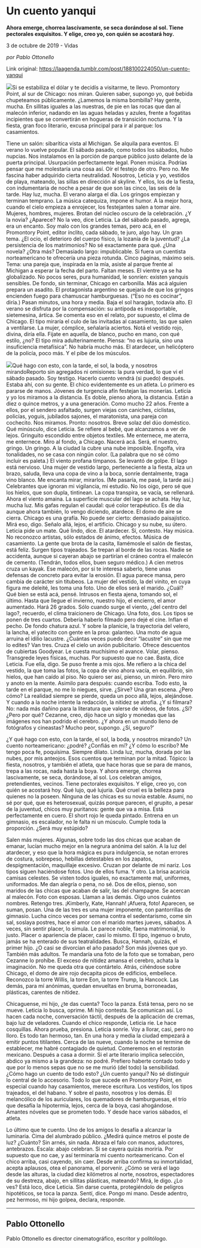 # Un cuento yanqui

**Ahora emerge, chorrea lascivamente, se seca dorándose al sol. Tiene pectorales exquisitos. Y elige, creo yo, con quién se acostará hoy.**

3 de octubre de 2019 - Vidas

_por Pablo Ottonello_

Link original: https://laagenda.tumblr.com/post/188100224050/un-cuento-yanqui

![](https://64.media.tumblr.com/6c81eea01838951002086b749f086a3c/1e25740d2fbffa47-8b/s500x750/db6b2b281083d623e0cacd9fc994347052d86399.png)Si se estabiliza el dólar y te decidís a visitarme, te llevo. Promontory Point, al sur de Chicago: nos miran. Quieren saber, supongo yo, qué bebida chupeteamos públicamente. ¿Lamemos la misma bombilla? Hay gente, mucha. En sillitas iguales a las nuestras, de pie en las rocas que dan al malecón inferior, nadando en las aguas heladas y azules, frente a fogatitas incipientes que se convertirán en hogueras de transición nocturna. Y la fiesta, gran foco literario, excusa principal para ir al parque: los casamientos. 


Tiene un salón: sibarítica vista al Michigan. Se alquila para eventos. El verano lo vuelve popular. El sábado pasado, como todos los sábados, hubo nupcias. Nos instalamos en la porción de parque público justo delante de la puerta principal. Usurpación perfectamente legal. Ponen música. Podrías pensar que me molestaría una cosa así. Oír el festejo de otro. Pero no. Me fascina haber adquirido cierta neutralidad. Nosotros, Leticia y yo, vestidos de playa, mateando, las sillas en dirección al skyline. Y ellos, los de la fiesta, con indumentaria de noche a pesar de que son las cinco, las seis de la tarde. Hay luz, mucha. El verano alarga el día. Los gringos empiezan y terminan temprano. La música catequiza, impone el humor. A la mejor hora, cuando el cielo empieza a enrojecer, los festejantes salen a tomar aire. Mujeres, hombres, mujeres. Brotan del núcleo oscuro de la celebración. ¿Y la novia? ¿Aparece? No la veo, dice Leticia. La del sábado pasado, agrega, era un encanto. Soy malo con los grandes temas, pero acá, en el Promontory Point, editor ínclito, cada sábado, te juro, algo hay. Un gran tema. ¿El ocio, el deterioro del cuerpo físico, la lozanía de la juventud? ¿La persistencia de los matrimonios? No sé exactamente para qué. ¿Una novela? ¿Otra más? Demasiado largo: impublicable. Si fuera un cuentista norteamericano te ofrecería una pieza rotunda. Cinco páginas, máximo seis. Tema: una pareja que, inspirada en la mía, asiste al parque frente al Michigan a esperar la fecha del parto. Faltan meses. El vientre ya se ha globalizado. No pocos seres, pura humanidad, le sonríen: existen yanquis sensibles. De fondo, sin terminar, Chicago en carbonilla. Más acá alguien prepara un asadito. El protagonista argentino se quejaría de que los gringos encienden fuego para chamuscar hamburguesas. (“Eso no es cocinar”, diría.) Pasan minutos, una hora y media. Baja el sol haragán, todavía alto. El verano se disfruta por la compensación: su antípoda es insoportable, sietemesina, ártica. Se comenta eso en el relato, por supuesto, el clima de Chicago. El tipo miraría el culo de las invitadas al casamiento, las que salen a ventilarse. La mujer, cómplice, señalaría aciertos. Notá el vestido rojo, divina, diría ella. Fijate en aquella, de blanco, pucho en mano, con qué estilo, ¿no? El tipo mira adulterinamente. Piensa: “no es lujuria, sino una insuficiencia metafísica”. No habría mucho más. El atardecer, un helicóptero de la policía, poco más. Y el pibe de los músculos.


![](https://64.media.tumblr.com/e095d5eb14e176691ade15479cbfd075/1e25740d2fbffa47-75/s500x750/d243e2d751f64cc1185d1f338fc98f1b82c217c6.png)Qué hago con esto, con la tarde, el sol, la boda, y nosotros mirandoReporto sin agregados ni omisiones: la pura verdad, lo que vi el sábado pasado. Soy testigo. Hacerlo cuento vendrá (si puedo) después. Estaba ahí, con su gente. El chico evidentemente es un atleta. Lo primero es pararse de manos. Jóvenes de turgencia afín festejan las monerías. Leticia y yo los miramos a la distancia. Es doble, pienso ahora, la distancia. Están a diez o quince metros, y a una generación. Como mucho 22 años. Frente a ellos, por el sendero asfaltado, surgen viejas con caniches, ciclistas, policías, yoguis, jubilados sajones, el maratonista, una pareja con cochecito. Nos miramos. Pronto: nosotros. Breve solaz del dúo doméstico. Qué minúsculo, dice Leticia. Se refiere al bebé, que alcanzamos a ver de lejos. Gringuito escondido entre objetos textiles. Me enternece, me aterra, me enternece. Miro al fondo, a Chicago. Nacerá acá. Será, el nuestro, gringo. Un gringo. A la ciudad la cubre una nube imposible. Engolfa, vira tonalidades, no se casa con ningún color. (La palabra que no sé cómo incluir es paleta.) El viento profana tímpanos. Se levantó de golpe. El lago está nervioso. Una mujer de vestido largo, perteneciente a la fiesta, alza un brazo, saluda, lleva una copa de vino a la boca, sonríe dentalmente, traga vino blanco. Me encanta mirar, mirarlos. (Me pasaría, me pasé, la tarde así.) Celebrantes que ignoran mi vigilancia, mi estudio. No los oigo, pero sé que los hielos, que son dupla, tintinean. La copa transpira, se vacía, se rellenará. Ahora el viento amaina. La superficie muscular del lago se achata. Hay luz, mucha luz. Mis gafas regulan el caudal: qué color terapéutico. Es de día aunque ahora también, lo vengo diciendo, atardece. El domo de aire se cierra. Chicago es una grafía. No puede ser cierto: demasiado paisajístico. Mirá eso, digo. Señalo allá, lejos, el artificio. Chicago y su nube, su útero. Leticia pide un mate. Qué lindo, dice. El atardecer. Sí, contesto. Hay música. No reconozco artistas, sólo estados de ánimo, efectos. Música de casamiento. La gente que brota de la casita, llamémosle el salón de fiestas, está feliz. Surgen tipos trajeados. Se trepan al borde de las rocas. Nadie se accidenta, aunque si cayeran abajo se partirían el cráneo contra el malecón de cemento. (Tendrán, todos ellos, buen seguro médico.) A cien metros cruza un kayak. Ese malecón, por si te interesa saberlo, tiene unas defensas de concreto para evitar la erosión. El agua parece mansa, pero cambia de carácter sin titubeos. La mujer del vestido, la del vinito, en cuya figura me deleité, les toma una foto. Uno de ellos será el marido. ¿Cuál? Qué bien se está acá, pensé. Intrusos en fiesta ajena, tomando sol, el último. Hasta que llegue el invierno, nuestro hijo, el encierro, el amor aumentado. Hará 26 grados. Sólo cuando surge el viento, ¿del centro del lago?, recuerdo, el clima traicionero de Chicago. Una foto, dos. Los tipos se ponen de tres cuartos. Debería haberlo filmado pero dejé el cine. Inflan el pecho. De fondo chatura azul. Y sobre la planicie, la trayectoria del velero, la lancha, el yatecito con gente en la proa: galanteo. Una moto de agua arruina el idilio lacustre. ¿Cuántas veces puedo decir “lacustre” sin que me lo edites? Van tres. Cruza el cielo un avión publicitario. Ofrece descuentos de cubiertas Goodyear. Le cuesta muchísimo el avance. Volar, pienso. Transgrede leyes físicas, muchas. Por supuesto que no cae. Basta, dice Leticia. Fue ella, digo. Se puso frente a mis ojos. Me refiero a la chica del vestido, la que toma las fotos, la copa de vino ahora vacía, en equilibrio, sin hielos, que han caído al piso. No quiero ser así, pienso, un mirón. Pero miro y anoto en la mente. Asimilo para después: cuando escriba. Todo esto, la tarde en el parque, no me lo niegues, sirve. ¿Sirve? Una gran escena. ¿Pero cómo? La realidad siempre se pierde, queda un poco allá, lejos, alejándose. Y cuando a la noche intente la redacción, la nitidez se atrofia. ¿Y si filmara? No: nada más dañino para la literatura que valerse de videos, de fotos. ¿Sí? ¿Pero por qué? Cezanne, creo, dijo hace un siglo y monedas que las imágenes nos han podrido el cerebro. ¿Y ahora en un mundo lleno de fotógrafos y cineastas? Mucho peor, supongo. ¿Sí, seguro?’


¿Y qué hago con esto, con la tarde, el sol, la boda, y nosotros mirando? Un cuento norteamericano: ¿podré? ¿Confiás en mí? ¿Y cómo lo escribo? Me tengo poca fe, poquísima. Siempre dilato. Linda luz, mucha, dorada por las nubes, por mis anteojos. Esos cuentos que terminan por la mitad. Tópico: la fiesta, nosotros, y también el atleta, que hace horas que se para de manos, trepa a las rocas, nada hasta la boya. Y ahora emerge, chorrea lascivamente, se seca, dorándose, al sol. Los celebran amigos, pretendientes, vecinos. Tiene pectorales exquisitos. Y elige, creo yo, con quién se acostará hoy. Qué lujo, qué lujuria. Qué cruel es la belleza para quienes no la poseen. Ninguna de las chicas es su novia estable. Asumí, no sé por qué, que es heterosexual, quizás porque parecen, el grupito, a pesar de la juventud, chicos muy puritanos: gente que va a misa. Está perfectamente en cuero. El short rojo le queda pintado. Entrena en un gimnasio, es escalador, no le falta ni un músculo. Cumple toda la proporción. ¿Será muy estúpido?


Salen más mujeres. Algunas, sobre todo las dos chicas que acaban de emanar, lucían mucho mejor en la negrura anónima del salón. A la luz del atardecer, y eso que la hora mágica es pura indulgencia, se notan errores de costura, sobrepeso, hebillas detestables en los zapatos, despigmentación, maquillaje excesivo. Cruzan por delante de mi nariz. Los tipos siguen haciéndose fotos. Uno de ellos fuma. Y otro. La brisa acaricia camisas celestes. Se visten todos iguales, no exactamente mal, uniformes, uniformados. Me dan alegría o pena, no sé. Dos de ellos, pienso, son maridos de las chicas que acaban de salir, las del champagne. Se acercan al malecón. Foto con esposas. Llaman a las demás. Oigo unos cuántos nombres. Retengo tres. ¡Kimberly, Kate, Hannah! ¡Afuera, foto! Aparecen, se suman, posan. Una de las tres es una mujer imponente, con pantorrillas de gimnasio. Lucha cinco veces por semana contra el sedentarismo, come sin sal, soslaya postres, hace el amor con el marido martes jueves, sábados. A veces, sin sentir placer, lo simula. Le parece noble, faena matrimonial, lo justo. Placer o apariencia de placer, casi lo mismo. El tipo, ingenuo o bruto, jamás se ha enterado de sus teatralidades. Busca, Hannah, quizás, el primer hijo. ¿O casi se divorcian el año pasado? Son más jóvenes que yo. También más adultos. Te mandaría una foto de la foto que se tomaban, pero Cezanne lo prohíbe. El exceso de nitidez amansa el cerebro, achata la imaginación. No me queda otra que contártelo. Atrás, ciñéndose sobre Chicago, el domo de aire rojo decapita picos de edificios, embellece. Reconozco la torre Willis, la torre Eon, la torre Trump, la Hancock. Las demás, para mí anónimas, quedan envueltas en bruma, borroneadas, plásticas, carentes de nitidez. 


Chicaguense, mi hijo, ¿te das cuenta? Toco la panza. Está tensa, pero no se mueve. Leticia lo busca, oprime. Mi hijo contesta. Se comunican así. Lo hacen cada noche, conversación táctil, después de la aplicación de cremas, bajo luz de veladores. Cuando el chico responde, Leticia ríe. Le hace cosquillas. Ahora prueba, presiona. Leticia sonríe. Voy a llorar, casi, pero no lloro. Es todo tan hermoso, tan. En una hora y media la ciudad empezará a emitir puntos titilantes. Cerca de las nueve, cuando la noche se termine de establecer, me habré contagiado de quietud. Comeremos en el restorán mexicano. Después a casa a dormir. Si el arte literario implica selección, abdico ya mismo a la grandeza: no podré. Prefiero haberte contado todo y que por lo menos sepas que no se me murió (del todo) la sensibilidad. ¿Cómo hago un cuento de todo esto? ¿Un cuento yanqui? No sé distinguir lo central de lo accesorio. Todo lo que sucede en Promontory Point, en especial cuando hay casamientos, merece escritura. Los vestidos, los tipos trajeados, el del habano. Y sobre el pasto, nosotros y los demás. El melancólico de los auriculares, los quemadores de hamburguesas, el trío que desafía la hipotermia, lejos, cerca de la boya, casi ahogándose. Amantes nóveles que se prometen todo. Y desde hace varios sábados, el atleta.


Lo último que te cuento. Uno de los amigos lo desafía a alcanzar la luminaria. Cima del alumbrado público. ¿Medirá quince metros el poste de luz? ¿Cuánto? Sin arnés, sin nada. Abraza el falo con manos, aductores, antebrazos. Escala: abajo celebran. Si se cayera quizás moriría. Por supuesto que no cae, y así terminaría mi cuento norteamericano. Con el chico arriba, casi cayendo, sin caer. Desde arriba confirma su inmortalidad, acepta aplausos, otea el panorama, el porvenir. ¿Cómo se verá el lago desde las alturas, la ciudad diez kilómetros al norte, nosotros, espectadores de su destreza, abajo, en sillitas plásticas, mateando? Mirá, le digo. ¿Lo ves? Está loco, dice Leticia. Sin darse cuenta, protegiéndolo de peligros hipotéticos, se toca la panza. Sentí, dice. Pongo mi mano. Desde adentro, pez hermoso, mi hijo golpea, declara, responde.


  




---

 Pablo Ottonello
----------------

 Pablo Ottonello es director cinematográfico, escritor y politólogo.

